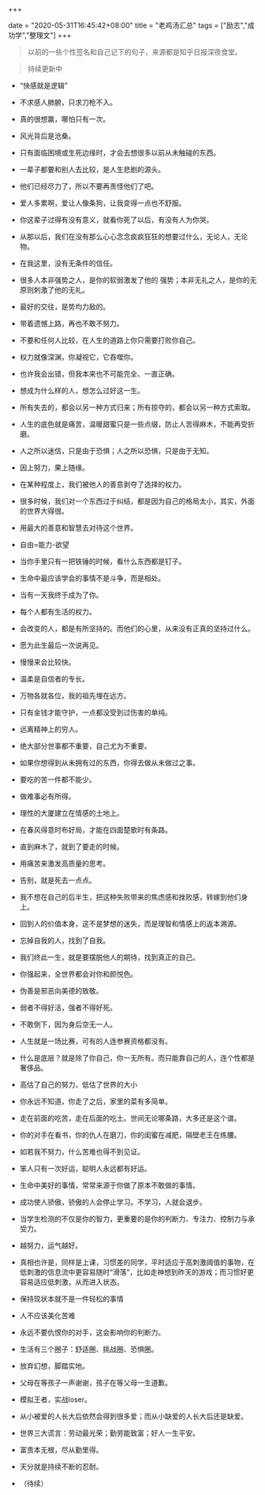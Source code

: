 +++

date = "2020-05-31T16:45:42+08:00"
title = "老鸡汤汇总"
tags = ["励志","成功学","整理文"]
+++

> 以前的一些个性签名和自己记下的句子，来源都是知乎日报深夜食堂。

> 持续更新中

* “快感就是逻辑”

* 不求感人肺腑，只求刀枪不入。

* 真的很想赢，哪怕只有一次。

* 风光背后是沧桑。

* 只有面临困境或生死边缘时，才会去想很多以前从未触碰的东西。

* 一辈子都要和别人去比较，是人生悲剧的源头。

* 他们已经尽力了，所以不要再责怪他们了吧。

* 爱人多累啊，爱让人像条狗，让我变得一点也不舒服。

* 你这辈子过得有没有意义，就看你死了以后，有没有人为你哭。

* 从那以后，我们在没有那么心心念念疯疯狂狂的想要过什么，无论人，无论物。

* 在我这里，没有无条件的信任。

* 很多人本非强势之人，是你的软弱激发了他的 强势；本非无礼之人，是你的无原则刺激了他的无礼。

* 最好的交往，是势均力敌的。

* 带着遗憾上路，再也不敢不努力。

* 不要和任何人比较，在人生的道路上你只需要打败你自己。

* 权力就像深渊，你凝视它，它吞噬你。

* 也许我会出错，但我本来也不可能完全、一直正确。

* 想成为什么样的人，想怎么过好这一生。

* 所有失去的，都会以另一种方式归来；所有掠夺的，都会以另一种方式索取。

* 人生的底色就是痛苦，温暖甜蜜只是一些点缀，防止人苦得麻木，不能再受折磨。

* 人之所以迷信，只是由于恐惧；人之所以恐惧，只是由于无知。

* 因上努力，果上随缘。

* 在某种程度上，我们被他人的善意剥夺了选择的权力。

* 很多时候，我们对一个东西过于纠结，都是因为自己的格局太小，其实，外面的世界大得很。

* 用最大的善意和智慧去对待这个世界。

* 自由=能力-欲望

* 当你手里只有一把铁锤的时候，看什么东西都是钉子。

* 生命中最应该学会的事情不是斗争，而是相处。

* 当有一天我终于成为了你。

* 每个人都有生活的权力。

* 会改变的人，都是有所坚持的。而他们的心里，从来没有正真的坚持过什么。

* 愿为此生最后一次说再见。

* 慢慢来会比较快。

* 温柔是自信者的专长。

* 万物各就各位，我的祖先埋在远方。

* 只有金钱才能守护，一点都没受到过伤害的单纯。

* 远离精神上的穷人。

* 绝大部分世事都不重要，自己尤为不重要。

* 如果你想得到从未拥有过的东西，你得去做从未做过之事。

* 要吃的苦一件都不能少。

* 做难事必有所得。

* 理性的大厦建立在情感的土地上。

* 在春风得意时布好局，才能在四面楚歌时有条路。

* 直到麻木了，就到了要走的时候。

* 用痛苦来激发高质量的思考。

* 告别，就是死去一点点。

* 我不想在自己的后半生，把这种失败带来的焦虑感和挫败感，转嫁到他们身上。

* 回到人的价值本身，这不是梦想的迷失，而是理智和情感上的返本溯源。

* 忘掉自我的人，找到了自我。

* 我们终此一生，就是要摆脱他人的期待，找到真正的自己。

* 你强起来，全世界都会对你和颜悦色。

* 伪善是邪恶向美德的致敬。

* 弱者不得好活，强者不得好死。

* 不敢倒下，因为身后空无一人。

* 人生就是一场比赛，可有的人连参赛资格都没有。

* 什么是底层？就是除了你自己，你一无所有。而只能靠自己的人，连个性都是奢侈品。

* 高估了自己的努力，低估了世界的大小

* 你永远不知道，你走了之后，家里的菜有多简单。

* 走在前面的吃苦，走在后面的吃土。世间无论哪条路，大多还是这个谱。

* 你的对手在看书，你的仇人在磨刀，你的闺蜜在减肥，隔壁老王在练腰。 

* 如若我不努力，什么苦难也得不到见证。

* 笨人只有一次好运，聪明人永远都有好运。

* 生命中美好的事情，常常来源于你做了原本不敢做的事情。

* 成功使人骄傲，骄傲的人会停止学习。不学习，人就会退步。

* 当学生检测的不仅是你的智力，更重要的是你的判断力、专注力、控制力与承受力。

* 越努力，运气越好。

* 真相也许是，同样是上课，习惯差的同学，平时适应于高刺激阈值的事物，在低刺激的信息流中更容易随时“滑落”，比如走神想到昨天的游戏；而习惯好更容易适应低刺激，从而进入状态。

* 保持现状本就不是一件轻松的事情

* 人不应该美化苦难

* 永远不要仇恨你的对手，这会影响你的判断力。

* 生活有三个圈子：舒适圈、挑战圈、恐惧圈。

* 放弃幻想，脚踏实地。

* 父母在等孩子一声谢谢，孩子在等父母一生道歉。

* 模拟王者，实战loser。

* 从小被爱的人长大后依然会得到很多爱；而从小缺爱的人长大后还是缺爱。

* 世界三大谎言：劳动最光荣；勤劳能致富；好人一生平安。

* 富贵本无根，尽从勤里得。

* 天分就是持续不断的忍耐。

* （待续）